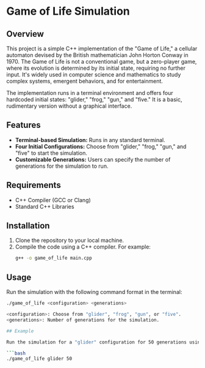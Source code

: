 # Game of Life Simulation

## Overview

This project is a simple C++ implementation of the "Game of Life," a cellular automaton devised by the British mathematician John Horton Conway in 1970. The Game of Life is not a conventional game, but a zero-player game, where its evolution is determined by its initial state, requiring no further input. It's widely used in computer science and mathematics to study complex systems, emergent behaviors, and for entertainment.

The implementation runs in a terminal environment and offers four hardcoded initial states: "glider," "frog," "gun," and "five." It is a basic, rudimentary version without a graphical interface.

## Features

- **Terminal-based Simulation:** Runs in any standard terminal.
- **Four Initial Configurations:** Choose from "glider," "frog," "gun," and "five" to start the simulation.
- **Customizable Generations:** Users can specify the number of generations for the simulation to run.

## Requirements

- C++ Compiler (GCC or Clang)
- Standard C++ Libraries

## Installation

1. Clone the repository to your local machine.
2. Compile the code using a C++ compiler. For example:
   ```bash
   g++ -o game_of_life main.cpp

## Usage

Run the simulation with the following command format in the terminal:
```bash
./game_of_life <configuration> <generations>

<configuration>: Choose from "glider", "frog", "gun", or "five".
<generations>: Number of generations for the simulation.

## Example

Run the simulation for a "glider" configuration for 50 generations using the command:

```bash
./game_of_life glider 50


